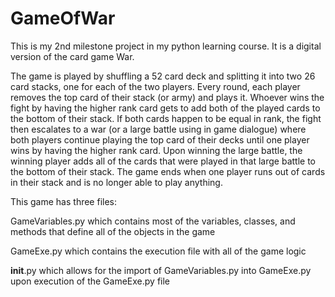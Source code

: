 # GameOfWar
This is my 2nd milestone project in my python learning course. It is a digital version of the card game War. 

The game is played by shuffling a 52 card deck and splitting it into two 26 card stacks, one for each of the two players. Every round, each player removes the top card of their stack (or army) and plays it. Whoever wins the fight by having the higher rank card gets to add both of the played cards to the bottom of their stack. If both cards happen to be equal in rank, the fight then escalates to a war (or a large battle using in game dialogue) where both players continue playing the top card of their decks until one player wins by having the higher rank card. Upon winning the large battle, the winning player adds all of the cards that were played in that large battle to the bottom of their stack. The game ends when one player runs out of cards in their stack and is no longer able to play anything.

This game has three files:

GameVariables.py which contains most of the variables, classes, and methods that define all of the objects in the game

GameExe.py which contains the execution file with all of the game logic

__init__.py which allows for the import of GameVariables.py into GameExe.py upon execution of the GameExe.py file
